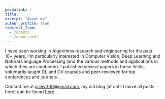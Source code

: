 ```yaml
---
permalink: /
title: 
excerpt: "About me"
author_profile: true
redirect_from: 
  - /about/
  - /about.html
---
```


I have been working in Algorithms research and engineering for the past 10+ years, I'm particularly interested in Computer Vision, Deep Learning and Natural Language Processing (and the various methods and applications in which they are combined). I published several papers in those fields,  voluntarily taught DL and CV courses and peer-reviewed for top conferences and journals.

Contact me at gillevi100@gmail.com, my old blog (at until I move all posts here) can be found [here](https://gilscvblog.com/)
